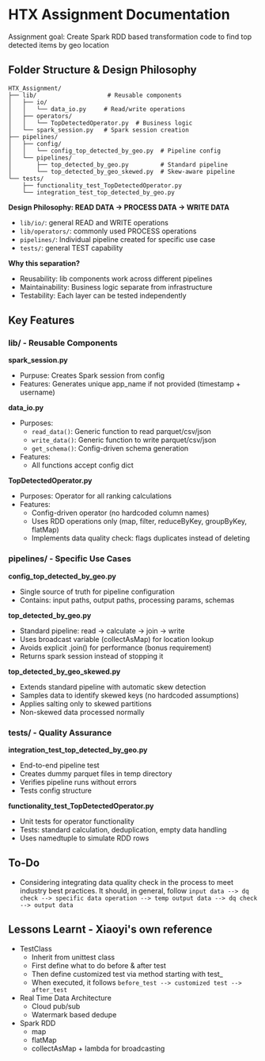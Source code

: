 # HTX Assignment Documentation

Assignment goal: Create Spark RDD based transformation code to find top detected items by geo location

## Folder Structure & Design Philosophy

```
HTX_Assignment/
├── lib/                    # Reusable components
│   ├── io/
│   │   └── data_io.py     # Read/write operations
│   ├── operators/
│   │   └── TopDetectedOperator.py  # Business logic
│   └── spark_session.py   # Spark session creation
├── pipelines/
│   ├── config/
│   │   └── config_top_detected_by_geo.py  # Pipeline config
│   └── pipelines/
│       ├── top_detected_by_geo.py         # Standard pipeline
│       └── top_detected_by_geo_skewed.py  # Skew-aware pipeline
└── tests/
    ├── functionality_test_TopDetectedOperator.py
    └── integration_test_top_detected_by_geo.py
```

**Design Philosophy: READ DATA → PROCESS DATA → WRITE DATA**

- `lib/io/`: general READ and WRITE operations
- `lib/operators/`: commonly used PROCESS operations
- `pipelines/`: Individual pipeline created for specific use case
- `tests/`: general TEST capability

**Why this separation?**
- Reusability: lib components work across different pipelines
- Maintainability: Business logic separate from infrastructure
- Testability: Each layer can be tested independently

## Key Features

### lib/ - Reusable Components

**spark_session.py**
- Purpuse: Creates Spark session from config
- Features: Generates unique app_name if not provided (timestamp + username)

**data_io.py**
- Purposes:
    - `read_data()`: Generic function to read parquet/csv/json
    - `write_data()`: Generic function to write parquet/csv/json
    - `get_schema()`: Config-driven schema generation
- Features: 
    - All functions accept config dict

**TopDetectedOperator.py**
- Purposes: Operator for all ranking calculations
- Features: 
    - Config-driven operator (no hardcoded column names)
    - Uses RDD operations only (map, filter, reduceByKey, groupByKey, flatMap)
    - Implements data quality check: flags duplicates instead of deleting

### pipelines/ - Specific Use Cases

**config_top_detected_by_geo.py**
- Single source of truth for pipeline configuration
- Contains: input paths, output paths, processing params, schemas

**top_detected_by_geo.py**
- Standard pipeline: read → calculate → join → write
- Uses broadcast variable (collectAsMap) for location lookup
- Avoids explicit .join() for performance (bonus requirement)
- Returns spark session instead of stopping it

**top_detected_by_geo_skewed.py**
- Extends standard pipeline with automatic skew detection
- Samples data to identify skewed keys (no hardcoded assumptions)
- Applies salting only to skewed partitions
- Non-skewed data processed normally

### tests/ - Quality Assurance

**integration_test_top_detected_by_geo.py**
- End-to-end pipeline test
- Creates dummy parquet files in temp directory
- Verifies pipeline runs without errors
- Tests config structure

**functionality_test_TopDetectedOperator.py**
- Unit tests for operator functionality
- Tests: standard calculation, deduplication, empty data handling
- Uses namedtuple to simulate RDD rows


## To-Do
- Considering integrating data quality check in the process to meet industry best practices. It should, in general, follow `input data --> dq check --> specific data operation --> temp output data --> dq check --> output data`

## Lessons Learnt - Xiaoyi's own reference
- TestClass
    - Inherit from unittest class
    - First define what to do before & after test
    - Then define customized test via method starting with test_
    - When executed, it follows `before_test --> customized test --> after_test`
- Real Time Data Architecture 
    - Cloud pub/sub
    - Watermark based dedupe
- Spark RDD
    - map
    - flatMap
    - collectAsMap + lambda for broadcasting

